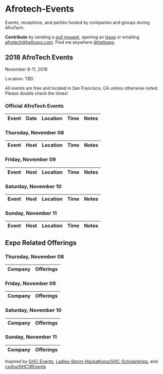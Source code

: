 # Afrotech-Events
Events, receptions, and parties hosted by companies and groups during AfroTech.

**Contribute** by sending a [pull request](https://github.com/helloayo/Afrotech-Events/pulls), opening an [Issue](https://github.com/helloayo/Afrotech-Events/issues) or emailing [afrotech@helloayo.com](mailto:afrotech@helloayo.com). Find me anywhere [@helloayo](https://twitter.com/@helloayo)

## 2018 AfroTech Events

November 8-11, 2018

Location: TBD

All events are free and located in San Francisco, CA unless otherwise noted. Please double check the times!

### Official AfroTech Events
Event	                 | Date      | Location     | Time	   | Notes        
:---------------------:| ------------- | ------------ | -------- | ------------


### Thursday, November 08
Event	                 | Host      | Location     | Time	   | Notes        
:---------------------:| ------------- | ------------ | -------- | ------------

### Friday, November 09
Event	                 | Host       | Location     | Time	   | Notes        
:---------------------:| ------------- | ------------ | -------- | ------------

### Saturday, November 10
Event	                 | Host       | Location     | Time	   | Notes        
:---------------------:| ------------- | ------------ | -------- | ------------

### Sunday, November 11
Event	                 | Host      | Location     | Time	   | Notes        
:---------------------:| ------------- | ------------ | -------- | ------------


## Expo Related Offerings

### Thursday, November 08
Company	                 | Offerings         
:---------------------:| ------------- 

### Friday, November 09
Company	                 | Offerings         
:---------------------:| ------------- 

### Saturday, November 10
Company	                 | Offerings         
:---------------------:| ------------- 

### Sunday, November 11
Company	                 | Offerings         
:---------------------:| ------------- 


Inspired by [GHC-Events](https://github.com/missCarrieMah/GHC-Events/), [Ladies-Storm-Hackathons/GHC-Scholarships](https://github.com/Ladies-Storm-Hackathons/GHC-Scholarships), and [cszhu/GHC16Events](https://github.com/cszhu/GHC16Events)
